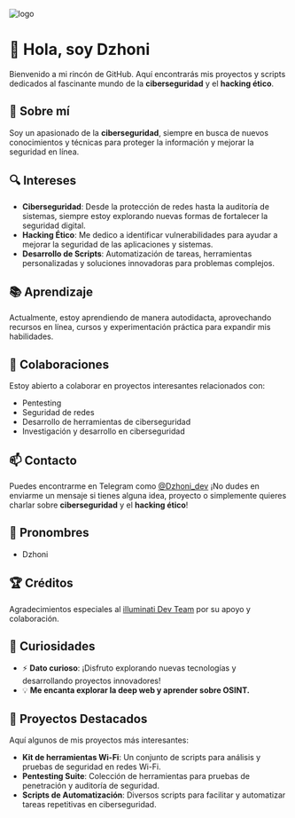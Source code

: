 ![logo](https://i.pinimg.com/originals/dc/a3/9a/dca39ae9f56ebf107c2582911990b19a.gif)
 
# 👋 Hola, soy Dzhoni

Bienvenido a mi rincón de GitHub. Aquí encontrarás mis proyectos y scripts dedicados al fascinante mundo de la **ciberseguridad** y el **hacking ético**.

## 🌟 Sobre mí

Soy un apasionado de la **ciberseguridad**, siempre en busca de nuevos conocimientos y técnicas para proteger la información y mejorar la seguridad en línea.

## 🔍 Intereses

- **Ciberseguridad**: Desde la protección de redes hasta la auditoría de sistemas, siempre estoy explorando nuevas formas de fortalecer la seguridad digital.
- **Hacking Ético**: Me dedico a identificar vulnerabilidades para ayudar a mejorar la seguridad de las aplicaciones y sistemas.
- **Desarrollo de Scripts**: Automatización de tareas, herramientas personalizadas y soluciones innovadoras para problemas complejos.

## 📚 Aprendizaje

Actualmente, estoy aprendiendo de manera autodidacta, aprovechando recursos en línea, cursos y experimentación práctica para expandir mis habilidades.

## 💼 Colaboraciones

Estoy abierto a colaborar en proyectos interesantes relacionados con:

- Pentesting
- Seguridad de redes
- Desarrollo de herramientas de ciberseguridad
- Investigación y desarrollo en ciberseguridad

## 📫 Contacto

Puedes encontrarme en Telegram como [@Dzhoni_dev](https://t.me/Dzhoni_dev) ¡No dudes en enviarme un mensaje si tienes alguna idea, proyecto o simplemente quieres charlar sobre **ciberseguridad** y el **hacking ético**!

## 🌈 Pronombres

- Dzhoni

## 🏆 Créditos

Agradecimientos especiales al [illuminati Dev Team](https://t.me/AAAAAEXQOSyIpN2JZ0ehUQ) por su apoyo y colaboración.

## 🎉 Curiosidades

- ⚡ **Dato curioso**: ¡Disfruto explorando nuevas tecnologías y desarrollando proyectos innovadores!
- 💡 **Me encanta explorar la deep web y aprender sobre OSINT.**

## 🚀 Proyectos Destacados

Aquí algunos de mis proyectos más interesantes:

- **Kit de herramientas Wi-Fi**: Un conjunto de scripts para análisis y pruebas de seguridad en redes Wi-Fi.
- **Pentesting Suite**: Colección de herramientas para pruebas de penetración y auditoría de seguridad.
- **Scripts de Automatización**: Diversos scripts para facilitar y automatizar tareas repetitivas en ciberseguridad.
